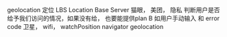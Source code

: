 geolocation 定位
LBS Location Base Server 猫眼， 美团， 
隐私 判断用户是否给予我们访问的情况，如果没有给， 也要能提供plan B 如用户手动输入 和 error code
卫星， wifi， watchPosition navigator geolocation